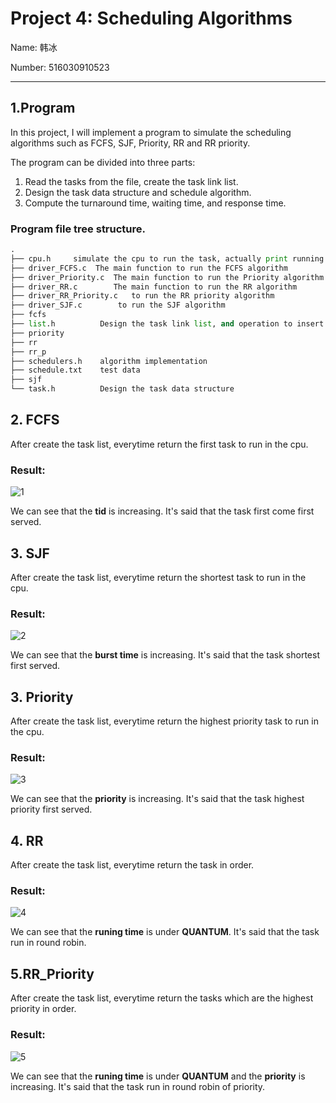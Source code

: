 # Project 4: Scheduling Algorithms

Name: 韩冰

Number: 516030910523

***

## 1.Program

In this project, I will implement a program to simulate the scheduling algorithms such as FCFS, SJF, Priority, RR and RR priority.

The program can be divided into three parts: 

1. Read the tasks from the file, create the task link list.
2. Design the task data structure and schedule algorithm.
3. Compute the turnaround time, waiting time, and response time.

### Program file tree structure.

```python
.
├── cpu.h     simulate the cpu to run the task, actually print running state of task
├── driver_FCFS.c  The main function to run the FCFS algorithm
├── driver_Priority.c  The main function to run the Priority algorithm
├── driver_RR.c        The main function to run the RR algorithm
├── driver_RR_Priority.c   to run the RR priority algorithm
├── driver_SJF.c        to run the SJF algorithm
├── fcfs    
├── list.h	        Design the task link list, and operation to insert and delete
├── priority
├── rr
├── rr_p
├── schedulers.h    algorithm implementation
├── schedule.txt    test data
├── sjf
└── task.h          Design the task data structure
```



## 2. FCFS

After create the task list, everytime return the first task to run in the cpu.

### Result:

![1](D:\课程\大三上\计算机系统工程\project\4\screenshot\1.png)

We can see that the **tid** is increasing. It's said that the task first come first served.

## 3. SJF

After create the task list, everytime return the shortest task to run in the cpu.

### Result:

![2](D:\课程\大三上\计算机系统工程\project\4\screenshot\2.png)

We can see that the **burst time** is increasing. It's said that the task shortest first served.

## 3. Priority

After create the task list, everytime return the highest priority task to run in the cpu.

### Result:

![3](D:\课程\大三上\计算机系统工程\project\4\screenshot\3.png)

We can see that the **priority** is increasing. It's said that the task highest priority first served.

## 4. RR

After create the task list, everytime return the task in order.

### Result:

![4](D:\课程\大三上\计算机系统工程\project\4\screenshot\4.png)

We can see that the **runing time** is under **QUANTUM**. It's said that the task run in round robin.

## 5.RR_Priority

After create the task list, everytime return the tasks which are the highest priority in order.

### Result:

![5](D:\课程\大三上\计算机系统工程\project\4\screenshot\5.png)

We can see that the **runing time** is under **QUANTUM** and the **priority** is increasing. It's said that the task run in round robin of priority.